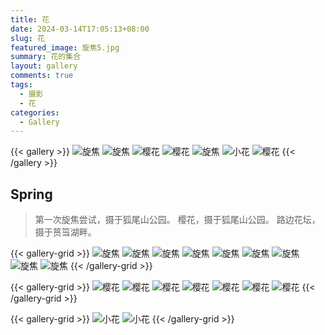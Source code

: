 ```yaml
---
title: 花
date: 2024-03-14T17:05:13+08:00
slug: 花
featured_image: 旋焦5.jpg
summary: 花的集合
layout: gallery
comments: true
tags:
  - 摄影
  - 花
categories:
  - Gallery
---
```


{{< gallery >}}
![旋焦](旋焦1.jpg)
![旋焦](旋焦2.jpg)
![樱花](樱花1.jpg)
![樱花](樱花2.jpg)
![旋焦](旋焦5.jpg)
![小花](小花1.jpg)
![樱花](樱花6.jpg)
{{< /gallery >}}

## Spring

> 第一次旋焦尝试，摄于狐尾山公园。
> 樱花，摄于狐尾山公园。
> 路边花坛，摄于筼筜湖畔。

{{< gallery-grid >}}
![旋焦](旋焦1.jpg)
![旋焦](旋焦2.jpg)
![旋焦](旋焦3.jpg)
![旋焦](旋焦4.jpg)
![旋焦](旋焦5.jpg)
![旋焦](旋焦6.jpg)
![旋焦](旋焦7.jpg)
![旋焦](旋焦8.jpg)
![旋焦](旋焦9.jpg)
{{< /gallery-grid >}}

{{< gallery-grid >}}
![樱花](樱花1.jpg)
![樱花](樱花2.jpg)
![樱花](樱花3.jpg)
![樱花](樱花4.jpg)
![樱花](樱花5.jpg)
![樱花](樱花6.jpg)
![樱花](樱花7.jpg)
{{< /gallery-grid >}}

{{< gallery-grid >}}
![小花](小花1.jpg)
![小花](小花2.jpg)
{{< /gallery-grid >}}
